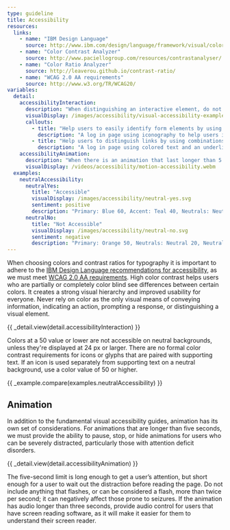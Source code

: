 ```yaml
---
type: guideline
title: Accessibility
resources:
  links:
    - name: "IBM Design Language"
      source: http://www.ibm.com/design/language/framework/visual/color.shtml#contrast
    - name: "Color Contrast Analyzer"
      source: http://www.paciellogroup.com/resources/contrastanalyser/
    - name: "Color Ratio Analyzer"
      source: http://leaverou.github.io/contrast-ratio/
    - name: "WCAG 2.0 AA requirements"
      source: http://www.w3.org/TR/WCAG20/
variables:
  detail:
    accessibilityInteraction:
      description: "When distinguishing an interactive element, do not rely on color as the only visual indicator."
      visualDisplay: /images/accessibility/visual-accessibility-example.svg
      callouts: 
        - title: "Help users to easily identify form elements by using iconography."
          description: "A log in page using iconography to help users identify input fields."
        - title: "Help users to distinguish links by using combinations of colors and underlines."
          description: "A log in page using colored text and an underline to indicate a link."
    accessibilityAnimation:
      description: "When there is an animation that last longer than 5 seconds, provide the user a way to pause, stop, or hide the animation."
      visualDisplay: /videos/accessibility/motion-accessibility.webm
  examples:
    neutralAccessibility:
      neutralYes:
        title: "Accessible"
        visualDisplay: /images/accessibility/neutral-yes.svg
        sentiment: positive
        description: "Primary: Blue 60, Accent: Teal 40, Neutrals: Neutral 20, Neutral 40, Gray 80"
      neutralNo:
        title: "Not Accessible"
        visualDisplay: /images/accessibility/neutral-no.svg
        sentiment: negative
        description: "Primary: Orange 50, Neutrals: Neutral 20, Neutral 40, Gray 30"
---
```


When choosing colors and contrast ratios for typography it is important to adhere to the [IBM Design Language recommendations for accessibility](http://www.ibm.com/design/language/framework/visual/color.shtml#contrast), as we must meet [WCAG 2.0 AA requirements](http://www.w3.org/TR/WCAG20/). High color contrast helps users who are partially or completely color blind see differences between certain colors. It creates a strong visual hierarchy and improved usability for everyone. Never rely on color as the only visual means of conveying information, indicating an action, prompting a response, or distinguishing a visual element.  

{{ _detail.view(detail.accessibilityInteraction) }}

Colors at a 50 value or lower are not accessible on neutral backgrounds, unless they're displayed at 24 px or larger. There are no formal color contrast requirements for icons or glyphs that are paired with supporting text. If an icon is used separately from supporting text on a neutral background, use a color value of 50 or higher.

{{ _example.compare(examples.neutralAccessibility) }}

## Animation

In addition to the fundamental visual accessibility guides, animation has its own set of considerations. For animations that are longer than five seconds, we must provide the ability to pause, stop, or hide animations for users who can be severely distracted, particularly those with attention deficit disorders.

{{ _detail.view(detail.accessibilityAnimation) }}

The five-second limit is long enough to get a user’s attention, but short enough for a user to wait out the distraction before reading the page. Do not include anything that flashes, or can be considered a flash, more than twice per second; it can negatively affect those prone to seizures. If the animation has audio longer than three seconds, provide audio control for users that have screen reading software, as it will make it easier for them to understand their screen reader.
